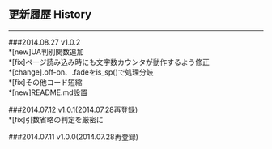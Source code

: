 ## 更新履歴 History
------------

###2014.08.27 v1.0.2  
*[new]UA判別関数追加  
*[fix]ページ読み込み時にも文字数カウンタが動作するよう修正  
*[change].off-on、.fadeをis_sp()で処理分岐  
*[fix]その他コード短縮  
*[new]README.md設置  

###2014.07.12 v1.0.1(2014.07.28再登録)  
*[fix]引数省略の判定を厳密に  

###2014.07.11 v1.0.0(2014.07.28再登録)

